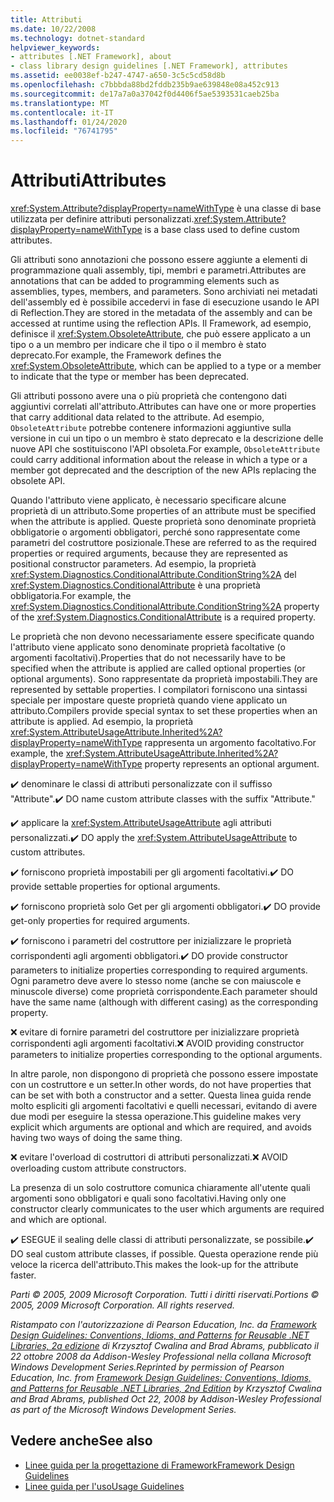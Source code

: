 ```yaml
---
title: Attributi
ms.date: 10/22/2008
ms.technology: dotnet-standard
helpviewer_keywords:
- attributes [.NET Framework], about
- class library design guidelines [.NET Framework], attributes
ms.assetid: ee0038ef-b247-4747-a650-3c5c5cd58d8b
ms.openlocfilehash: c7bbbda88bd2fddb235b9ae639848e08a452c913
ms.sourcegitcommit: de17a7a0a37042f0d4406f5ae5393531caeb25ba
ms.translationtype: MT
ms.contentlocale: it-IT
ms.lasthandoff: 01/24/2020
ms.locfileid: "76741795"
---
```

# <a name="attributes"></a><span data-ttu-id="df27c-102">Attributi</span><span class="sxs-lookup"><span data-stu-id="df27c-102">Attributes</span></span>
<span data-ttu-id="df27c-103"><xref:System.Attribute?displayProperty=nameWithType> è una classe di base utilizzata per definire attributi personalizzati.</span><span class="sxs-lookup"><span data-stu-id="df27c-103"><xref:System.Attribute?displayProperty=nameWithType> is a base class used to define custom attributes.</span></span>

 <span data-ttu-id="df27c-104">Gli attributi sono annotazioni che possono essere aggiunte a elementi di programmazione quali assembly, tipi, membri e parametri.</span><span class="sxs-lookup"><span data-stu-id="df27c-104">Attributes are annotations that can be added to programming elements such as assemblies, types, members, and parameters.</span></span> <span data-ttu-id="df27c-105">Sono archiviati nei metadati dell'assembly ed è possibile accedervi in fase di esecuzione usando le API di Reflection.</span><span class="sxs-lookup"><span data-stu-id="df27c-105">They are stored in the metadata of the assembly and can be accessed at runtime using the reflection APIs.</span></span> <span data-ttu-id="df27c-106">Il Framework, ad esempio, definisce il <xref:System.ObsoleteAttribute>, che può essere applicato a un tipo o a un membro per indicare che il tipo o il membro è stato deprecato.</span><span class="sxs-lookup"><span data-stu-id="df27c-106">For example, the Framework defines the <xref:System.ObsoleteAttribute>, which can be applied to a type or a member to indicate that the type or member has been deprecated.</span></span>

 <span data-ttu-id="df27c-107">Gli attributi possono avere una o più proprietà che contengono dati aggiuntivi correlati all'attributo.</span><span class="sxs-lookup"><span data-stu-id="df27c-107">Attributes can have one or more properties that carry additional data related to the attribute.</span></span> <span data-ttu-id="df27c-108">Ad esempio, `ObsoleteAttribute` potrebbe contenere informazioni aggiuntive sulla versione in cui un tipo o un membro è stato deprecato e la descrizione delle nuove API che sostituiscono l'API obsoleta.</span><span class="sxs-lookup"><span data-stu-id="df27c-108">For example, `ObsoleteAttribute` could carry additional information about the release in which a type or a member got deprecated and the description of the new APIs replacing the obsolete API.</span></span>

 <span data-ttu-id="df27c-109">Quando l'attributo viene applicato, è necessario specificare alcune proprietà di un attributo.</span><span class="sxs-lookup"><span data-stu-id="df27c-109">Some properties of an attribute must be specified when the attribute is applied.</span></span> <span data-ttu-id="df27c-110">Queste proprietà sono denominate proprietà obbligatorie o argomenti obbligatori, perché sono rappresentate come parametri del costruttore posizionale.</span><span class="sxs-lookup"><span data-stu-id="df27c-110">These are referred to as the required properties or required arguments, because they are represented as positional constructor parameters.</span></span> <span data-ttu-id="df27c-111">Ad esempio, la proprietà <xref:System.Diagnostics.ConditionalAttribute.ConditionString%2A> del <xref:System.Diagnostics.ConditionalAttribute> è una proprietà obbligatoria.</span><span class="sxs-lookup"><span data-stu-id="df27c-111">For example, the <xref:System.Diagnostics.ConditionalAttribute.ConditionString%2A> property of the <xref:System.Diagnostics.ConditionalAttribute> is a required property.</span></span>

 <span data-ttu-id="df27c-112">Le proprietà che non devono necessariamente essere specificate quando l'attributo viene applicato sono denominate proprietà facoltative (o argomenti facoltativi).</span><span class="sxs-lookup"><span data-stu-id="df27c-112">Properties that do not necessarily have to be specified when the attribute is applied are called optional properties (or optional arguments).</span></span> <span data-ttu-id="df27c-113">Sono rappresentate da proprietà impostabili.</span><span class="sxs-lookup"><span data-stu-id="df27c-113">They are represented by settable properties.</span></span> <span data-ttu-id="df27c-114">I compilatori forniscono una sintassi speciale per impostare queste proprietà quando viene applicato un attributo.</span><span class="sxs-lookup"><span data-stu-id="df27c-114">Compilers provide special syntax to set these properties when an attribute is applied.</span></span> <span data-ttu-id="df27c-115">Ad esempio, la proprietà <xref:System.AttributeUsageAttribute.Inherited%2A?displayProperty=nameWithType> rappresenta un argomento facoltativo.</span><span class="sxs-lookup"><span data-stu-id="df27c-115">For example, the <xref:System.AttributeUsageAttribute.Inherited%2A?displayProperty=nameWithType> property represents an optional argument.</span></span>

 <span data-ttu-id="df27c-116">✔️ denominare le classi di attributi personalizzate con il suffisso "Attribute".</span><span class="sxs-lookup"><span data-stu-id="df27c-116">✔️ DO name custom attribute classes with the suffix "Attribute."</span></span>

 <span data-ttu-id="df27c-117">✔️ applicare la <xref:System.AttributeUsageAttribute> agli attributi personalizzati.</span><span class="sxs-lookup"><span data-stu-id="df27c-117">✔️ DO apply the <xref:System.AttributeUsageAttribute> to custom attributes.</span></span>

 <span data-ttu-id="df27c-118">✔️ forniscono proprietà impostabili per gli argomenti facoltativi.</span><span class="sxs-lookup"><span data-stu-id="df27c-118">✔️ DO provide settable properties for optional arguments.</span></span>

 <span data-ttu-id="df27c-119">✔️ forniscono proprietà solo Get per gli argomenti obbligatori.</span><span class="sxs-lookup"><span data-stu-id="df27c-119">✔️ DO provide get-only properties for required arguments.</span></span>

 <span data-ttu-id="df27c-120">✔️ forniscono i parametri del costruttore per inizializzare le proprietà corrispondenti agli argomenti obbligatori.</span><span class="sxs-lookup"><span data-stu-id="df27c-120">✔️ DO provide constructor parameters to initialize properties corresponding to required arguments.</span></span> <span data-ttu-id="df27c-121">Ogni parametro deve avere lo stesso nome (anche se con maiuscole e minuscole diverse) come proprietà corrispondente.</span><span class="sxs-lookup"><span data-stu-id="df27c-121">Each parameter should have the same name (although with different casing) as the corresponding property.</span></span>

 <span data-ttu-id="df27c-122">❌ evitare di fornire parametri del costruttore per inizializzare proprietà corrispondenti agli argomenti facoltativi.</span><span class="sxs-lookup"><span data-stu-id="df27c-122">❌ AVOID providing constructor parameters to initialize properties corresponding to the optional arguments.</span></span>

 <span data-ttu-id="df27c-123">In altre parole, non dispongono di proprietà che possono essere impostate con un costruttore e un setter.</span><span class="sxs-lookup"><span data-stu-id="df27c-123">In other words, do not have properties that can be set with both a constructor and a setter.</span></span> <span data-ttu-id="df27c-124">Questa linea guida rende molto espliciti gli argomenti facoltativi e quelli necessari, evitando di avere due modi per eseguire la stessa operazione.</span><span class="sxs-lookup"><span data-stu-id="df27c-124">This guideline makes very explicit which arguments are optional and which are required, and avoids having two ways of doing the same thing.</span></span>

 <span data-ttu-id="df27c-125">❌ evitare l'overload di costruttori di attributi personalizzati.</span><span class="sxs-lookup"><span data-stu-id="df27c-125">❌ AVOID overloading custom attribute constructors.</span></span>

 <span data-ttu-id="df27c-126">La presenza di un solo costruttore comunica chiaramente all'utente quali argomenti sono obbligatori e quali sono facoltativi.</span><span class="sxs-lookup"><span data-stu-id="df27c-126">Having only one constructor clearly communicates to the user which arguments are required and which are optional.</span></span>

 <span data-ttu-id="df27c-127">✔️ ESEGUE il sealing delle classi di attributi personalizzate, se possibile.</span><span class="sxs-lookup"><span data-stu-id="df27c-127">✔️ DO seal custom attribute classes, if possible.</span></span> <span data-ttu-id="df27c-128">Questa operazione rende più veloce la ricerca dell'attributo.</span><span class="sxs-lookup"><span data-stu-id="df27c-128">This makes the look-up for the attribute faster.</span></span>

 <span data-ttu-id="df27c-129">*Parti © 2005, 2009 Microsoft Corporation. Tutti i diritti riservati.*</span><span class="sxs-lookup"><span data-stu-id="df27c-129">*Portions © 2005, 2009 Microsoft Corporation. All rights reserved.*</span></span>

 <span data-ttu-id="df27c-130">*Ristampato con l'autorizzazione di Pearson Education, Inc. da [Framework Design Guidelines: Conventions, Idioms, and Patterns for Reusable .NET Libraries, 2a edizione](https://www.informit.com/store/framework-design-guidelines-conventions-idioms-and-9780321545619) di Krzysztof Cwalina and Brad Abrams, pubblicato il 22 ottobre 2008 da Addison-Wesley Professional nella collana Microsoft Windows Development Series.*</span><span class="sxs-lookup"><span data-stu-id="df27c-130">*Reprinted by permission of Pearson Education, Inc. from [Framework Design Guidelines: Conventions, Idioms, and Patterns for Reusable .NET Libraries, 2nd Edition](https://www.informit.com/store/framework-design-guidelines-conventions-idioms-and-9780321545619) by Krzysztof Cwalina and Brad Abrams, published Oct 22, 2008 by Addison-Wesley Professional as part of the Microsoft Windows Development Series.*</span></span>

## <a name="see-also"></a><span data-ttu-id="df27c-131">Vedere anche</span><span class="sxs-lookup"><span data-stu-id="df27c-131">See also</span></span>

- [<span data-ttu-id="df27c-132">Linee guida per la progettazione di Framework</span><span class="sxs-lookup"><span data-stu-id="df27c-132">Framework Design Guidelines</span></span>](../../../docs/standard/design-guidelines/index.md)
- [<span data-ttu-id="df27c-133">Linee guida per l'uso</span><span class="sxs-lookup"><span data-stu-id="df27c-133">Usage Guidelines</span></span>](../../../docs/standard/design-guidelines/usage-guidelines.md)
